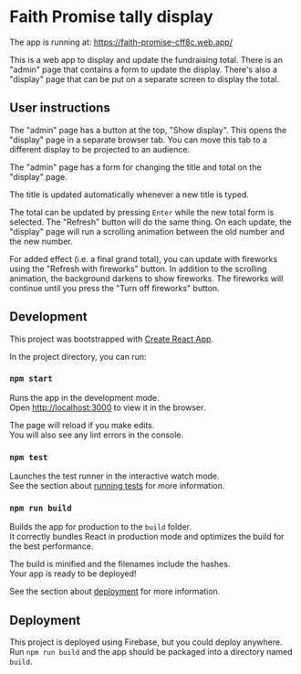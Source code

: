 # Faith Promise tally display

The app is running at: <https://faith-promise-cff8c.web.app/>

This is a web app to display and update the fundraising total.  There is an
"admin" page that contains a form to update the display.  There's also a
"display" page that can be put on a separate screen to display the total.

## User instructions

The "admin" page has a button at the top, "Show display".  This opens the
"display" page in a separate browser tab.  You can move this tab to a different
display to be projected to an audience.

The "admin" page has a form for changing the title and total on the "display"
page.

The title is updated automatically whenever a new title is typed.

The total can be updated by pressing `Enter` while the new total form is
selected. The "Refresh" button will do the same thing.  On each update, the
"display" page will run a scrolling animation between the old number and the new
number.

For added effect (i.e. a final grand total), you can update with fireworks using
the "Refresh with fireworks" button.  In addition to the scrolling animation,
the background darkens to show fireworks.  The fireworks will continue until you
press the "Turn off fireworks" button.

## Development

This project was bootstrapped with [Create React App](https://github.com/facebook/create-react-app).

In the project directory, you can run:

### `npm start`

Runs the app in the development mode.<br />
Open [http://localhost:3000](http://localhost:3000) to view it in the browser.

The page will reload if you make edits.<br />
You will also see any lint errors in the console.

### `npm test`

Launches the test runner in the interactive watch mode.<br />
See the section about [running tests](https://facebook.github.io/create-react-app/docs/running-tests) for more information.

### `npm run build`

Builds the app for production to the `build` folder.<br />
It correctly bundles React in production mode and optimizes the build for the best performance.

The build is minified and the filenames include the hashes.<br />
Your app is ready to be deployed!

See the section about [deployment](https://facebook.github.io/create-react-app/docs/deployment) for more information.

## Deployment

This project is deployed using Firebase, but you could deploy anywhere.  Run
`npm run build` and the app should be packaged into a directory named `build`.

